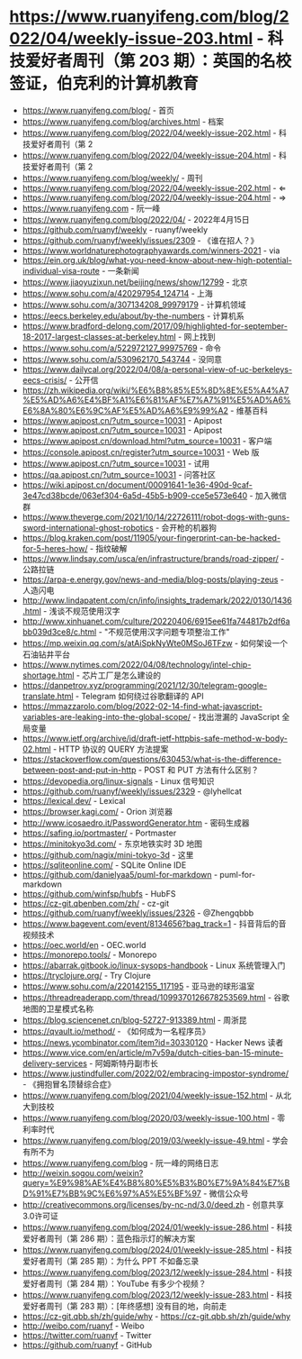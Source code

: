 # https://www.ruanyifeng.com/blog/2022/04/weekly-issue-203.html - 科技爱好者周刊（第 203 期）：英国的名校签证，伯克利的计算机教育

- https://www.ruanyifeng.com/blog/ - 首页
- https://www.ruanyifeng.com/blog/archives.html - 档案
- https://www.ruanyifeng.com/blog/2022/04/weekly-issue-202.html - 科技爱好者周刊（第 2
- https://www.ruanyifeng.com/blog/2022/04/weekly-issue-204.html - 科技爱好者周刊（第 2
- https://www.ruanyifeng.com/blog/weekly/ - 周刊
- https://www.ruanyifeng.com/blog/2022/04/weekly-issue-202.html - ⇐
- https://www.ruanyifeng.com/blog/2022/04/weekly-issue-204.html - ⇒
- https://www.ruanyifeng.com - 阮一峰
- https://www.ruanyifeng.com/blog/2022/04/ - 2022年4月15日
- https://github.com/ruanyf/weekly - ruanyf/weekly
- https://github.com/ruanyf/weekly/issues/2309 - 《谁在招人？》
- https://www.worldnaturephotographyawards.com/winners-2021 - via
- https://ein.org.uk/blog/what-you-need-know-about-new-high-potential-individual-visa-route - 一条新闻
- https://www.jiaoyuzixun.net/beijing/news/show/12799 - 北京
- https://www.sohu.com/a/420297954_124714 - 上海
- https://www.sohu.com/a/307134208_99979179 - 计算机领域
- https://eecs.berkeley.edu/about/by-the-numbers - 计算机系
- https://www.bradford-delong.com/2017/09/highlighted-for-september-18-2017-largest-classes-at-berkeley.html - 网上找到
- https://www.sohu.com/a/522972127_99975769 - 命令
- https://www.sohu.com/a/530962170_543744 - 没同意
- https://www.dailycal.org/2022/04/08/a-personal-view-of-uc-berkeleys-eecs-crisis/ - 公开信
- https://zh.wikipedia.org/wiki/%E6%B8%85%E5%8D%8E%E5%A4%A7%E5%AD%A6%E4%BF%A1%E6%81%AF%E7%A7%91%E5%AD%A6%E6%8A%80%E6%9C%AF%E5%AD%A6%E9%99%A2 - 维基百科
- https://www.apipost.cn/?utm_source=10031 - Apipost
- https://www.apipost.cn/?utm_source=10031 - Apipost
- https://www.apipost.cn/download.html?utm_source=10031 - 客户端
- https://console.apipost.cn/register?utm_source=10031 - Web 版
- https://www.apipost.cn/?utm_source=10031 - 试用
- https://qa.apipost.cn/?utm_source=10031 - 问答社区
- https://wiki.apipost.cn/document/00091641-1e36-490d-9caf-3e47cd38bcde/063ef304-6a5d-45b5-b909-cce5e573e640 - 加入微信群
- https://www.theverge.com/2021/10/14/22726111/robot-dogs-with-guns-sword-international-ghost-robotics - 会开枪的机器狗
- https://blog.kraken.com/post/11905/your-fingerprint-can-be-hacked-for-5-heres-how/ - 指纹破解
- https://www.lindsay.com/usca/en/infrastructure/brands/road-zipper/ - 公路拉链
- https://arpa-e.energy.gov/news-and-media/blog-posts/playing-zeus - 人造闪电
- http://www.lindapatent.com/cn/info/insights_trademark/2022/0130/1436.html - 浅谈不规范使用汉字
- http://www.xinhuanet.com/culture/20220406/6915ee61fa744817b2df6abb039d3ce8/c.html - "不规范使用汉字问题专项整治工作"
- https://mp.weixin.qq.com/s/atAiSpkNyWte0MSoJ6TFzw - 如何架设一个石油钻井平台
- https://www.nytimes.com/2022/04/08/technology/intel-chip-shortage.html - 芯片工厂是怎么建设的
- https://danpetrov.xyz/programming/2021/12/30/telegram-google-translate.html - Telegram 如何绕过谷歌翻译的 API
- https://mmazzarolo.com/blog/2022-02-14-find-what-javascript-variables-are-leaking-into-the-global-scope/ - 找出泄漏的 JavaScript 全局变量
- https://www.ietf.org/archive/id/draft-ietf-httpbis-safe-method-w-body-02.html - HTTP 协议的 QUERY 方法提案
- https://stackoverflow.com/questions/630453/what-is-the-difference-between-post-and-put-in-http - POST 和 PUT 方法有什么区别？
- https://devopedia.org/linux-signals - Linux 信号知识
- https://github.com/ruanyf/weekly/issues/2329 - @lyhellcat
- https://lexical.dev/ - Lexical
- https://browser.kagi.com/ - Orion 浏览器
- http://www.icosaedro.it/PasswordGenerator.htm - 密码生成器
- https://safing.io/portmaster/ - Portmaster
- https://minitokyo3d.com/ - 东京地铁实时 3D 地图
- https://github.com/nagix/mini-tokyo-3d - 这里
- https://sqliteonline.com/ - SQLite Online IDE
- https://github.com/danielyaa5/puml-for-markdown - puml-for-markdown
- https://github.com/winfsp/hubfs - HubFS
- https://cz-git.qbenben.com/zh/ - cz-git
- https://github.com/ruanyf/weekly/issues/2326 - @Zhengqbbb
- https://www.bagevent.com/event/8134656?bag_track=1 - 抖音背后的音视频技术
- https://oec.world/en - OEC.world
- https://monorepo.tools/ - Monorepo
- https://abarrak.gitbook.io/linux-sysops-handbook - Linux 系统管理入门
- https://tryclojure.org/ - Try Clojure
- https://www.sohu.com/a/220142155_117195 - 亚马逊的球形温室
- https://threadreaderapp.com/thread/1099370126678253569.html - 谷歌地图的卫星模式名称
- https://blog.sciencenet.cn/blog-52727-913389.html - 周浙昆
- https://qvault.io/method/ - 《如何成为一名程序员》
- https://news.ycombinator.com/item?id=30330120 - Hacker News 读者
- https://www.vice.com/en/article/m7v59a/dutch-cities-ban-15-minute-delivery-services - 阿姆斯特丹副市长
- https://www.justindfuller.com/2022/02/embracing-impostor-syndrome/ - 《拥抱冒名顶替综合症》
- https://www.ruanyifeng.com/blog/2021/04/weekly-issue-152.html - 从北大到技校
- https://www.ruanyifeng.com/blog/2020/03/weekly-issue-100.html - 零利率时代
- https://www.ruanyifeng.com/blog/2019/03/weekly-issue-49.html - 学会有所不为
- https://www.ruanyifeng.com/blog - 阮一峰的网络日志
- http://weixin.sogou.com/weixin?query=%E9%98%AE%E4%B8%80%E5%B3%B0%E7%9A%84%E7%BD%91%E7%BB%9C%E6%97%A5%E5%BF%97 - 微信公众号
- http://creativecommons.org/licenses/by-nc-nd/3.0/deed.zh - 创意共享3.0许可证
- https://www.ruanyifeng.com/blog/2024/01/weekly-issue-286.html - 科技爱好者周刊（第 286 期）：蓝色指示灯的解决方案
- https://www.ruanyifeng.com/blog/2024/01/weekly-issue-285.html - 科技爱好者周刊（第 285 期）：为什么 PPT 不如备忘录
- https://www.ruanyifeng.com/blog/2023/12/weekly-issue-284.html - 科技爱好者周刊（第 284 期）：YouTube 有多少个视频？
- https://www.ruanyifeng.com/blog/2023/12/weekly-issue-283.html - 科技爱好者周刊（第 283 期）：[年终感想] 没有目的地，向前走
- https://cz-git.qbb.sh/zh/guide/why - https://cz-git.qbb.sh/zh/guide/why
- http://weibo.com/ruanyf - Weibo
- https://twitter.com/ruanyf - Twitter
- https://github.com/ruanyf - GitHub